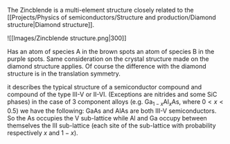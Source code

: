 The Zincblende is a multi-element structure closely related to the [[Projects/Physics of semiconductors/Structure and production/Diamond structure|Diamond structure]].

![[Images/Zincblende structure.png|300]]

Has an atom of species A in the brown spots an atom of species B in the purple spots.
Same consideration on the crystal structure made on the diamond structure applies.
Of course the difference with the diamond structure is in the translation symmetry.

it describes the typical structure of a semiconductor compound and compound of the type III-V or II-VI. (Exceptions are nitrides and some $\text{SiC}$ phases)
in the case of 3 component alloys (e.g. $\text{Ga}_{1-x}\text{Al}_x\text{As}$, where $0<x<0.5$) we have the following: $\text{GaAs}$ and $\text{AlAs}$ are both III-V semiconductors. So the As occupies the V sub-lattice while Al and Ga occupy between themselves the III sub-lattice (each site of the sub-lattice with probability respectively $x$ and $1-x$).
